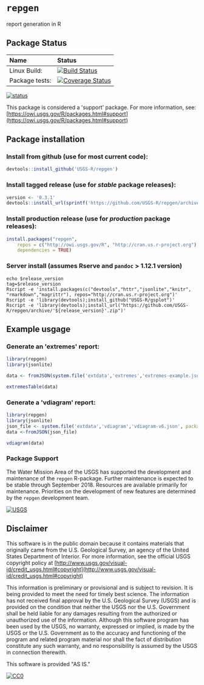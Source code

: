 `repgen`
===========
report generation in R  


## Package Status

| Name       | Status           |  
| :------------ |:-------------|  
| Linux Build: | [![Build Status](https://travis-ci.org/USGS-R/repgen.svg?branch=master)](https://travis-ci.org/USGS-R/repgen) |
| Package tests: | [![Coverage Status](https://coveralls.io/repos/github/USGS-R/repgen/badge.svg?branch=master)](https://coveralls.io/github/USGS-R/repgen?branch=master) |  

[![status](https://img.shields.io/badge/USGS-Support-yellow.svg)](https://owi.usgs.gov/R/packages.html#support)

This package is considered a 'support' package. For more information, see:
[https://owi.usgs.gov/R/packages.html#support](https://owi.usgs.gov/R/packages.html#support)

## Package installation 

### Install from github (use for most current code):
```R
devtools::install_github('USGS-R/repgen')
```
### Install tagged release (use for _stable_ package releases):
```R
version <- '0.3.1'
devtools::install_url(sprintf('https://github.com/USGS-R/repgen/archive/v%s.tar.gz', version))
```

### Install production release (use for _production_ package releases):
```R
install.packages("repgen", 
    repos = c("http://owi.usgs.gov/R", "http://cran.us.r-project.org"),
    dependencies = TRUE)
```

### Server install (assumes Rserve and `pandoc` > 1.12.1 version)
```
echo $release_version
tag=$release_version
Rscript -e 'install.packages(c("devtools","httr","jsonlite","knitr", "rmarkdown","magrittr"), repos="http://cran.us.r-project.org")'
Rscript -e 'library(devtools);install_github("USGS-R/gsplot")'
Rscript -e 'library(devtools);install_url("https://github.com/USGS-R/repgen/archive/'${release_version}'.zip")'
```

## Example usgage

### Generate an 'extremes' report:
```R
library(repgen)
library(jsonlite)

data <- fromJSON(system.file('extdata','extremes','extremes-example.json',package = 'repgen'))

extremesTable(data)

```
### Generate a 'vdiagram' report:
```R
library(repgen)
library(jsonlite)
json_file <- system.file('extdata','vdiagram','vdiagram-v6.json', package = 'repgen')
data <-fromJSON(json_file)

vdiagram(data)

```

### Package Support

The Water Mission Area of the USGS has supported the development and maintenance of the `repgen` R-package. Further maintenance is expected to be stable through September 2018. Resources are available primarily for maintenance. Priorities on the development of new features are determined by the `repgen` development team.

[![USGS](http://usgs-r.github.io/images/usgs.png)](https://www.usgs.gov/)

## Disclaimer

This software is in the public domain because it contains materials that originally came from the U.S. Geological Survey, an agency of the United States Department of Interior. For more information, see the official USGS copyright policy at [http://www.usgs.gov/visual-id/credit_usgs.html#copyright](http://www.usgs.gov/visual-id/credit_usgs.html#copyright)

This information is preliminary or provisional and is subject to revision. It is being provided to meet the need for timely best science. The information has not received final approval by the U.S. Geological Survey (USGS) and is provided on the condition that neither the USGS nor the U.S. Government shall be held liable for any damages resulting from the authorized or unauthorized use of the information. Although this software program has been used by the USGS, no warranty, expressed or implied, is made by the USGS or the U.S. Government as to the accuracy and functioning of the program and related program material nor shall the fact of distribution constitute any such warranty, and no responsibility is assumed by the USGS in connection therewith.

This software is provided "AS IS."


 [
    ![CC0](http://i.creativecommons.org/p/zero/1.0/88x31.png)
  ](http://creativecommons.org/publicdomain/zero/1.0/)
